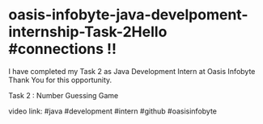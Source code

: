 # oasis-infobyte-java-develpoment-internship-Task-2Hello #connections !!

I have completed my Task 2 as Java Development Intern at Oasis Infobyte Thank You for this opportunity.

Task 2 : Number Guessing Game

video link:
#java #development #intern #github #oasisinfobyte
